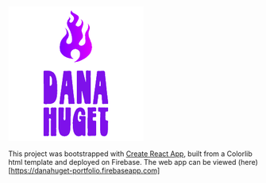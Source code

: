 ![](dana-logo.png?raw=true "Dana Huget Logo")

This project was bootstrapped with [Create React App](https://github.com/facebook/create-react-app), built from a Colorlib html template and deployed on Firebase. The web app can be viewed (here)[https://danahuget-portfolio.firebaseapp.com]

